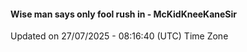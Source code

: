 #### Wise man says only fool rush in - McKidKneeKaneSir
Updated on 27/07/2025 - 08:16:40 (UTC) Time Zone
